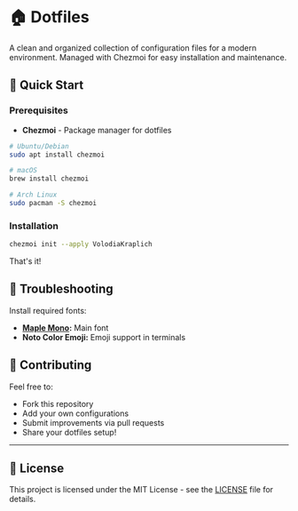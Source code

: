 # 🏠 Dotfiles

A clean and organized collection of configuration files for a modern environment. Managed with Chezmoi for easy installation and maintenance.

## 🚀 Quick Start

### Prerequisites

- **Chezmoi** - Package manager for dotfiles

```bash
# Ubuntu/Debian
sudo apt install chezmoi

# macOS
brew install chezmoi

# Arch Linux
sudo pacman -S chezmoi
```

### Installation

```bash
chezmoi init --apply VolodiaKraplich
```

That's it!

## 🔧 Troubleshooting

Install required fonts:

- **[Maple Mono](https://font.subf.dev/en/):** Main font
- **Noto Color Emoji:** Emoji support in terminals

## 🤝 Contributing

Feel free to:

- Fork this repository
- Add your own configurations
- Submit improvements via pull requests
- Share your dotfiles setup!

---

## 📄 License

This project is licensed under the MIT License - see the [LICENSE](LICENSE) file for details.
